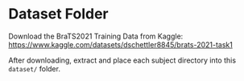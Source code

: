 # Dataset Folder

Download the BraTS2021 Training Data from Kaggle:
https://www.kaggle.com/datasets/dschettler8845/brats-2021-task1

After downloading, extract and place each subject directory into this `dataset/` folder.
